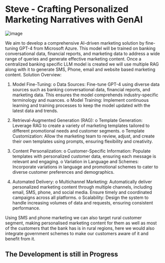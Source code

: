 # Steve - Crafting Personalized Marketing Narratives with GenAI

![image](https://github.com/ankit-rl4/steve/assets/73584138/897a2498-56c5-4828-b557-594a09e00649) 

We aim to develop a comprehensive AI-driven marketing solution by fine-tuning GPT-4 from Microsoft Azure. This model will be trained on banking conversational data, financial reports, and marketing data to address a wide range of queries and generate effective marketing content. Once a centralized banking specific LLM model is created we will use multiple RAG along with it to generate SMS, Phone, email and website based marketing content.
Solution Overview:
1.	Model Fine-Tuning:
o	Data Sources: Fine-tune GPT-4 using diverse data sources such as banking conversational data, financial reports, and marketing data. This ensures the model comprehends industry-specific terminology and nuances.
o	Model Training: Implement continuous learning and training processes to keep the model updated with the latest data and trends.

2.	Retrieval-Augmented Generation (RAG):
o	Template Generation: Leverage RAG to create a variety of marketing templates tailored to different promotional needs and customer segments.
o	Template Customization: Allow the marketing team to review, adjust, and create their own templates using prompts, ensuring flexibility and creativity.

3.	Content Personalization:
o	Customer-Specific Information: Populate templates with personalized customer data, ensuring each message is relevant and engaging.
o	Variation in Language and Schemes: Incorporate variations in language and promotional schemes to cater to diverse customer preferences and demographics.

4.	Automated Delivery:
o	Multichannel Marketing: Automatically deliver personalized marketing content through multiple channels, including email, SMS, phone, and social media. Ensure timely and coordinated campaigns across all platforms.
o	Scalability: Design the system to handle increasing volumes of data and requests, ensuring consistent performance.

Using SMS and phone marketing we can also target rural customer segment, making personalised marketing content for them as well as most of the customers that the bank has is in rural regions,  here we would also integrate government schemes to make our customers aware of it and benefit from it.

## The Development is still in Progress
